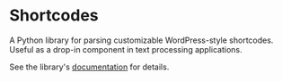 
# Shortcodes

A Python library for parsing customizable WordPress-style shortcodes. Useful as a drop-in component in text processing applications.

See the library's [documentation][docs] for details.

[docs]: http://mulholland.xyz/docs/shortcodes/
